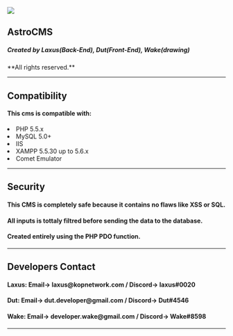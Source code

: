 
![](https://cdn.discordapp.com/attachments/639437005125582863/709405421298778243/unknown.png)
<h2><b>AstroCMS</b></h2>
<h5>Created by Laxus(Back-End), Dut(Front-End), Wake(drawing)</h5>
**All rights reserved.**
<hr>

<h2>Compatibility</h2>
<h4>This cms is compatible with:</h4>
<li>PHP 5.5.x</li>
<li>MySQL 5.0+</li>
<li>IIS</li>
<li>XAMPP 5.5.30 up to 5.6.x</li>
<li>Comet Emulator</li>
<hr>
<h2>Security</h2>
<h4>This CMS is completely safe because it contains no flaws like XSS or SQL.</h4>
<h4>All inputs is tottaly filtred before sending the data to the database.</h4>
<h4>Created entirely using the PHP PDO function.</h4>
<hr>
<h2>Developers Contact</h2>
<h4>Laxus: Email-> laxus@kopnetwork.com / Discord-> laxus#0020</h4>
<h4>Dut: Email-> dut.developer@gmail.com / Discord-> Dut#4546</h4>
<h4>Wake: Email-> developer.wake@gmail.com / Discord-> Wake#8598</h4>
<hr>
